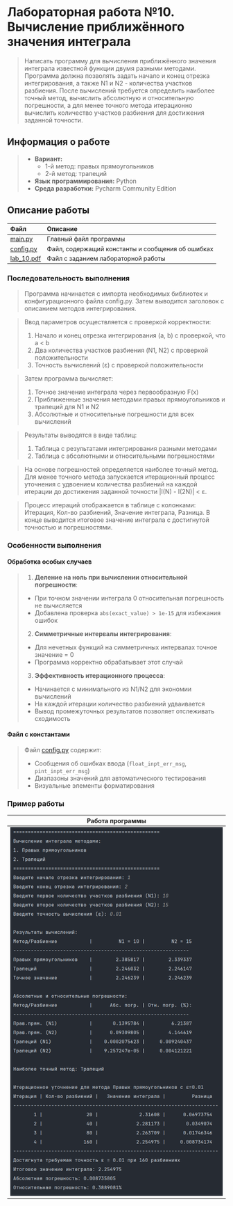 # Лабораторная работа №10. Вычисление приближённого значения интеграла

> Написать программу для вычисления приближённого значения интеграла известной функции двумя разными методами. Программа должна позволять задать начало и конец отрезка интегрирования, а также N1 и N2 - количества участков разбиения. После вычислений требуется определить наиболее точный метод, вычислить абсолютную и относительную погрешности, а для менее точного метода итерационно вычислить количество участков разбиения для достижения заданной точности.

## Информация о работе
> - **Вариант:** 
>   - 1-й метод: правых прямоугольников
>   - 2-й метод: трапеций
> - **Язык программирования:** Python
> - **Среда разработки:** Pycharm Community Edition

## Описание работы

| Файл                                                                                                                           | Описание                                                                 |
|:-------------------------------------------------------------------------------------------------------------------------------|:-------------------------------------------------------------------------|
| [main.py](https://github.com/Kori-Tamashi/bmstu/blob/first_semester/first_semester/programming/lab_10/code/main.py)            | Главный файл программы                                                  |
| [config.py](https://github.com/Kori-Tamashi/bmstu/blob/first_semester/first_semester/programming/lab_10/code/config.py)        | Файл, содержащий константы и сообщения об ошибках                       |
| [lab_10.pdf](https://github.com/Kori-Tamashi/bmstu/blob/first_semester/first_semester/programming/lab_10/documents/lab_10.pdf) | Файл c заданием лабораторной работы                                     |

### Последовательность выполнения

> Программа начинается с импорта необходимых библиотек и конфигурационного файла config.py. Затем выводится заголовок с описанием методов интегрирования. 

> Ввод параметров осуществляется с проверкой корректности:
> 1. Начало и конец отрезка интегрирования (a, b) с проверкой, что a < b
> 2. Два количества участков разбиения (N1, N2) с проверкой положительности
> 3. Точность вычислений (ε) с проверкой положительности

> Затем программа вычисляет:
> 1. Точное значение интеграла через первообразную F(x)
> 2. Приближенные значения методами правых прямоугольников и трапеций для N1 и N2
> 3. Абсолютные и относительные погрешности для всех вычислений

> Результаты выводятся в виде таблиц:
> 1. Таблица с результатами интегрирования разными методами
> 2. Таблица с абсолютными и относительными погрешностями

> На основе погрешностей определяется наиболее точный метод. Для менее точного метода запускается итерационный процесс уточнения с удвоением количества разбиений на каждой итерации до достижения заданной точности |I(N) - I(2N)| < ε. 

> Процесс итераций отображается в таблице с колонками: Итерация, Кол-во разбиений, Значение интеграла, Разница. В конце выводится итоговое значение интеграла с достигнутой точностью и погрешностями.

### Особенности выполнения

#### Обработка особых случаев
> 1. **Деление на ноль при вычислении относительной погрешности**: 
   > - При точном значении интеграла 0 относительная погрешность не вычисляется
   > - Добавлена проверка `abs(exact_value) > 1e-15` для избежания ошибок
> 2. **Симметричные интервалы интегрирования**:
   > - Для нечетных функций на симметричных интервалах точное значение = 0
   > - Программа корректно обрабатывает этот случай
> 3. **Эффективность итерационного процесса**:
   > - Начинается с минимального из N1/N2 для экономии вычислений
   > - На каждой итерации количество разбиений удваивается
   > - Вывод промежуточных результатов позволяет отслеживать сходимость

#### Файл с константами
> Файл [config.py](https://github.com/Kori-Tamashi/bmstu/blob/first_semester/first_semester/programming/lab_10/code/config.py) содержит:
> - Сообщения об ошибках ввода (`float_inpt_err_msg`, `pint_inpt_err_msg`)
> - Диапазоны значений для автоматического тестирования
> - Визуальные элементы форматирования

### Пример работы
|        Работа программы         |
|:-------------------------------:|
| ![Программа](images/image1.png) |